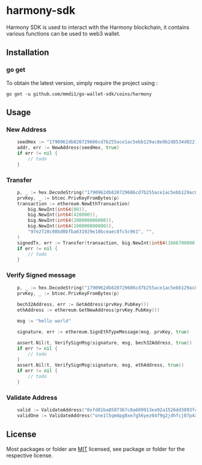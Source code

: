 # harmony-sdk
Harmony SDK is used to interact with the Harmony blockchain, it contains various functions can be used to web3 wallet.

## Installation

### go get

To obtain the latest version, simply require the project using :

```shell
go get -u github.com/mmdi1/go-wallet-sdk/coins/harmony
```

## Usage
### New Address
```go
	seedHex := "1790962db820729606cd7b255ace1ac5ebb129ac8e9b2d8534d022194ab25b37"
	addr, err := NewAddress(seedHex, true)
	if err != nil {
		// todo
	}
```

###  Transfer 
```go
	p, _ := hex.DecodeString("1790962db820729606cd7b255ace1ac5ebb129ac8e9b2d8534d022194ab25b37")
	prvKey, _ := btcec.PrivKeyFromBytes(p)
	transaction := ethereum.NewEthTransaction(
		big.NewInt(int64(00)),
		big.NewInt(int64(420000)),
		big.NewInt(int64(200000000000)),
		big.NewInt(int64(100000000000)),
		"97e2728c08bd0bfba631929e10bceaec8fc5c961", "",
	)
	signedTx, err := Transfer(transaction, big.NewInt(int64(1666700000)), prvKey)
	if err != nil {
		// todo
	}
```

### Verify Signed message
```go
    p, _ := hex.DecodeString("1790962db820729606cd7b255ace1ac5ebb129ac8e9b2d8534d022194ab25b37")
    prvKey, _ := btcec.PrivKeyFromBytes(p)
	
    bech32Address, err := GetAddress(prvKey.PubKey())
    ethAddress := ethereum.GetNewAddress(prvKey.PubKey())

    msg := "hello world"

    signature, err := ethereum.SignEthTypeMessage(msg, prvKey, true)

    assert.Nil(t, VerifySignMsg(signature, msg, bech32Address, true))
    if err != nil {
        // todo
    }
    assert.Nil(t, VerifySignMsg(signature, msg, ethAddress, true))
    if err != nil {
		// todo
	}

```

###  Validate Address
```go
    valid := ValidateAddress("0xfd01ba8507367c8a689913ea92a1526dd3893fc1")
    validOne := ValidateAddress("one1l5qm4pg8xe7g56yez04f9g2jdhfcj07p4xcn0u")
```


## License
Most packages or folder are [MIT](<https://github.com/mmdi1/go-wallet-sdk/blob/main/coins/harmony/LICENSE>) licensed, see package or folder for the respective license.
